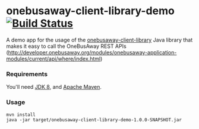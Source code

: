 # onebusaway-client-library-demo [![Build Status](https://travis-ci.org/OneBusAway/onebusaway-client-library-demo.svg?branch=master)](https://travis-ci.org/OneBusAway/onebusaway-client-library-demo)
A demo app for the usage of the [onebusaway-client-library](https://github.com/OneBusAway/onebusaway-client-library) Java library that makes it easy to call the OneBusAway REST APIs (http://developer.onebusaway.org/modules/onebusaway-application-modules/current/api/where/index.html)

### Requirements

You'll need [JDK 8](http://www.oracle.com/technetwork/java/javase/downloads/jdk8-downloads-2133151.html), and [Apache Maven](https://maven.apache.org/index.html).

### Usage

~~~
mvn install
java -jar target/onebusaway-client-library-demo-1.0.0-SNAPSHOT.jar
~~~